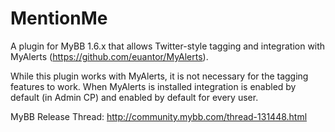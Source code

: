 MentionMe
=========

A plugin for MyBB 1.6.x that allows Twitter-style tagging and integration with MyAlerts (https://github.com/euantor/MyAlerts).

While this plugin works with MyAlerts, it is not necessary for the tagging features to work. When MyAlerts is installed integration is enabled by default (in Admin CP) and enabled by default for every user.

MyBB Release Thread: http://community.mybb.com/thread-131448.html